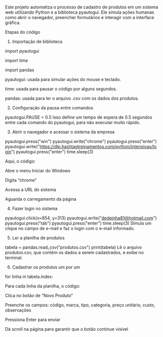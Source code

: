 Este projeto automatiza o processo de cadastro de produtos em um sistema web utilizando Python e a
biblioteca pyautogui. Ele simula ações humanas como abrir o navegador, preencher formulários e interagir
com a interface gráfica.

 Etapas do código
 
1. Importação de biblioteca

import pyautogui

import time

import pandas

pyautogui: usada para simular ações do mouse e teclado.

time: usada para pausar o código por alguns segundos.

pandas: usada para ler o arquivo .csv com os dados dos produtos.

2. Configuração da pausa entre comandos

pyautogui.PAUSE = 0.5
Isso define um tempo de espera de 0.5 segundos entre cada comando do pyautogui, para não executar muito rápido.

3. Abrir o navegador e acessar o sistema da empresa
   
pyautogui.press("win")
pyautogui.write("chrome")
pyautogui.press("enter")
pyautogui.write("https://dlp.hashtagtreinamentos.com/python/intensivao/login")
pyautogui.press("enter")
time.sleep(3)

Aqui, o código:

Abre o menu Iniciar do Windows

Digita “chrome”

Acessa a URL do sistema

Aguarda o carregamento da página

4. Fazer login no sistema

pyautogui.click(x=854, y=313)
pyautogui.write("dedeinha81@hotmail.com")
pyautogui.press("tab")
pyautogui.press("enter")
time.sleep(3)
Simula um clique no campo de e-mail e faz o login com o e-mail informado.

5. Ler a planilha de produtos

tabela = pandas.read_csv("produtos.csv")
print(tabela)
Lê o arquivo produtos.csv, que contém os dados a serem cadastrados, e exibe no terminal.

6. Cadastrar os produtos um por um

for linha in tabela.index:
    
Para cada linha da planilha, o código:

Clica no botão de “Novo Produto”

Preenche os campos: código, marca, tipo, categoria, preço unitário, custo, observações

Pressiona Enter para enviar

Dá scroll na página para garantir que o botão continue visível

